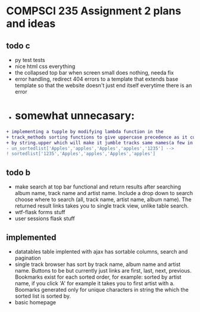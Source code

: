 # COMPSCI 235 Assignment 2 plans and ideas


## todo c
* py test tests
* nice html css everything
* the collapsed top bar when screen small does nothing, needa fix
* error handling, redirect 404 errors to a template that extends base template so that the website doesn't just end itself everytime there is an error
* <h1>somewhat unnecasary:</h1>
```diff 
+ implementing a tupple by modifying lambda function in the 
+ track_methods sorting functions to give uppercase precedence as it currently sorts 
+ by string.upper which will make it jumble tracks same names(a few in data set) example:  
- un_sortedlist['Apples','apples','Apples','apples','1235'] --> 
! sortedlist['1235','Apples','apples','Apples','apples'] 
```

## todo b
* make search at top bar functional and return results after searching album name, track name and artist name. Include a drop down to search choose where to search (all, track name, artist name, album name). The returned result links takes you to single track view, unlike table search.
* wtf-flask forms stuff
* user sessions flask stuff

## implemented
* datatables table implented with ajax has sortable columns, search and pagination 
* single track browser has sort by track name, album name and artist name. Buttons to be but currently just links are first, last, next, previous. Bookmarks exist for each sorted order, for example: sorted by artist name, if you click 'A' for example it takes you to first artist with a. Boomarks generated only for unique characters in string the which the sorted list is sorted by.
* basic homepage
